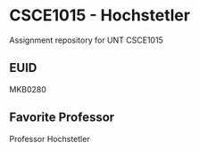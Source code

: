 # CSCE1015 - Hochstetler
Assignment repository for UNT CSCE1015

## EUID
MKB0280
## Favorite Professor
Professor Hochstetler
